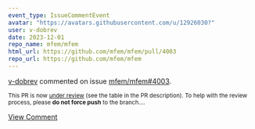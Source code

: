 ```yaml
---
event_type: IssueCommentEvent
avatar: "https://avatars.githubusercontent.com/u/12926030?"
user: v-dobrev
date: 2023-12-01
repo_name: mfem/mfem
html_url: https://github.com/mfem/mfem/pull/4003
repo_url: https://github.com/mfem/mfem
---
```


<a href='https://github.com/v-dobrev' target='_blank'>v-dobrev</a> commented on issue <a href='https://github.com/mfem/mfem/pull/4003' target='_blank'>mfem/mfem#4003</a>.

<small>This PR is now [under review](https://github.com/mfem/mfem/blob/master/CONTRIBUTING.md#pull-requests) (see the table in the PR description). To help with the review process, please **do not force push** to the branch....</small>

<a href='https://github.com/mfem/mfem/pull/4003' target='_blank'>View Comment</a>